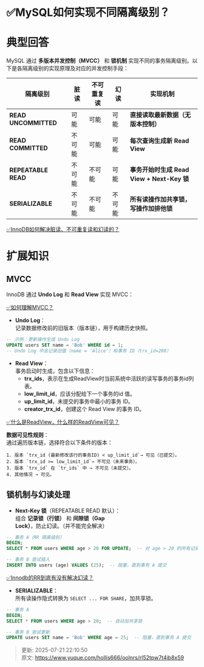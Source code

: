 # ✅MySQL如何实现不同隔离级别？

# 典型回答


MySQL 通过 **多版本并发控制（MVCC）** 和 **锁机制** 实现不同的事务隔离级别。以下是各隔离级别的实现原理及对应的并发控制手段：



| 隔离级别 | 脏读 | 不可重复读 | 幻读 | **实现机制** |
| --- | --- | --- | --- | --- |
| **READ UNCOMMITTED** | 可能 | 可能 | 可能 | **直接读取最新数据（无版本控制）** |
| **READ COMMITTED** | 不可能 | 可能 | 可能 | **每次查询生成新 Read View** |
| **REPEATABLE READ** | 不可能 | 不可能 | 可能 | **事务开始时生成 Read View + Next-Key 锁** |
| **SERIALIZABLE** | 不可能 | 不可能 | 不可能 | **所有读操作加共享锁，写操作加排他锁** |




[✅InnoDB如何解决脏读、不可重复读和幻读的？](https://www.yuque.com/hollis666/oolnrs/zx47wieewckee8bk)



# 扩展知识
## MVCC
InnoDB 通过 **Undo Log** 和 **Read View** 实现 MVCC：



[✅如何理解MVCC？](https://www.yuque.com/hollis666/oolnrs/wgu1u6)



+ **Undo Log**：  
记录数据修改前的旧版本（版本链），用于构建历史快照。

```sql
-- 示例：更新操作生成 Undo Log
UPDATE users SET name = 'Bob' WHERE id = 1;
-- Undo Log 中会记录旧值（name = 'Alice'）和事务 ID（trx_id=200）
```



+ **Read View**：  
事务启动时生成，包含以下信息：
    - **trx_ids**，表示在生成ReadView时当前系统中活跃的读写事务的事务id列表。
    - **low_limit_id**，应该分配给下一个事务的id 值。
    - **up_limit_id**，未提交的事务中最小的事务 ID。
    - **creator_trx_id**，创建这个 Read View 的事务 ID。



[✅什么是ReadView，什么样的ReadView可见？](https://www.yuque.com/hollis666/oolnrs/gq6em9bet37p4f77)



**数据可见性规则**：  
通过遍历版本链，选择符合以下条件的版本：

    1. 版本 `trx_id (最新修改该行的事务ID) < up_limit_id`→ 可见（已提交）。
    2. 版本 `trx_id >= low_limit_id`→ 不可见（未来事务）。
    3. 版本 `trx_id` 在 `tr_ids` 中 → 不可见（未提交）。
    4. 其他情况 → 可见。



## 锁机制与幻读处理
+ **Next-Key 锁**（REPEATABLE READ 默认）：  
组合 **记录锁（行锁）** 和 **间隙锁（Gap Lock）**，防止幻读。（并不能完全解决）

```sql
-- 事务 A（RR 隔离级别）
BEGIN;
SELECT * FROM users WHERE age > 20 FOR UPDATE;  -- 对 age > 20 的所有记录及间隙加锁

-- 事务 B 尝试插入
INSERT INTO users (age) VALUES (25);  -- 阻塞，直到事务 A 提交
```



[✅Innodb的RR到底有没有解决幻读？](https://www.yuque.com/hollis666/oolnrs/vmaulo)



+ **SERIALIZABLE**：  
所有读操作隐式转换为 `SELECT ... FOR SHARE`，加共享锁。

```sql
-- 事务 A
BEGIN;
SELECT * FROM users WHERE age > 20;  -- 自动加共享锁

-- 事务 B 尝试更新
UPDATE users SET name = 'Bob' WHERE age = 25;  -- 阻塞，直到事务 A 提交
```







> 更新: 2025-07-21 22:10:50  
> 原文: <https://www.yuque.com/hollis666/oolnrs/rl52tpw7t4ib8x59>